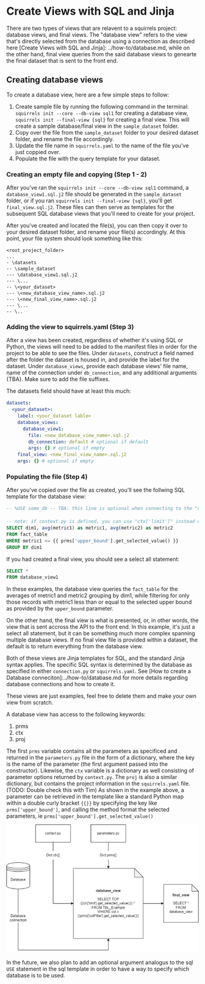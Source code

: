 # Create Views with SQL and Jinja

There are two types of views that are relavent to a squirrels project: database views, and final views. The "database view" refers to the view that's directly selected from the database using a connection as described here [Create Views with SQL and Jinja]: ../how-to/database.md, while on the other hand, final view queries from the said database views to genearte the final dataset that is sent to the front end.

## Creating database views 

To create a database view, here are a few simple steps to follow:

1. Create sample file by running the following command in the terminal: `squirrels init --core --db-view sql1` for creating a database view,
`squirrels init --final-view {sql}` for creating a final view. 
 This will create a sample database/final view in the `sample_dataset` folder.
2. Copy over the file from the `sample_dataset` folder to your desired dataset folder, and rename the file accordingly. 
3. Update the file name in `squirrels.yaml` to the name of the file you've just coppied over.
4. Populate the file with the query template for your dataset.

### Creating an empty file and copying (Step 1 - 2)
After you've ran the `squirrels init --core --db-view sql1` command, a `database_view1.sql.j2` file should be generated in the `sample_dataset` folder, or if you ran `squirrels init --final-view {sql}`, you'll get `final_view.sql.j2`. These files can then serve as  templates for the subsequent SQL database views that you'll need to  create for your project. 

After you've created and located the file(s), you can then copy it over to your desired dataset folder, and rename your file(s) accordingly. At this point, your file system should look something like this:

```
<root_project_folder>
...
- \datasets
-- \sample_dataset
--- \database_view1.sql.j2
--- \...
-- \<your_dataset>
--- \<new_database_view_name>.sql.j2
--- \<new_final_view_name>.sql.j2
--- \...
-- \..
```

### Adding the view to squirrels.yaml (Step 3)

After a view has been created, regardless of whether it's using SQL or Python, the views will need to be added to the manifest files in order for the project to be able to see the files. Under `datasets`, construct a field named after the folder the dataset is housed in, and provide the label for the dataset. Under `database_views`, provide each database views' file name, name of the connection under `db_connection`, and any additional arguments {TBA}. Make sure to add the file suffixes.

The datasets field should have at least this much:

```yaml
datasets:
  <your_dataset>:
    label: <your_dataset lable>
    database_views:
      database_view1: 
        file: <new_database_view_name>.sql.j2
        db_connection: default # optional if default
        args: {} # optional if empty
    final_view: <new_final_view_name>.sql.j2
    args: {} # optional if empty
```

### Populating the file (Step 4)
After you've copied over the file as created, you'll see the follwing SQL template for the database view:

```SQL
-- %USE some_db -- TBA: this line is optional when connecting to the "default" db_connection

-- note: if context.py is defined, you can use "ctx['limit']" instead of "prms['number_example'].get_selected_value()"
SELECT dim1, avg(metric1) as metric1, avg(metric2) as metric2
FROM fact_table
WHERE metric1 <= {{ prms['upper_bound'].get_selected_value() }}
GROUP BY dim1
```

If you had created a final view, you should see a select all statement:

```SQL
SELECT *
FROM database_view1
```

In these examples, the database view queries the `fact_table` for the averages of metric1 and metric2 grouping by dim1, while filtering for only those records with metric1 less than or equal to the selected upper bound as provided by the `upper_bound` parameter. 

On the other hand, the final view is what is presented, or, in other words, the view that is sent accross the API to the front end. In this example, it's just a select all statement, but it can be something much more complex spanning multiple database views. If no final view file is provided within a dataset, the default is to return everything from the database view. 

Both of these  views are Jinja templates for SQL, and the standard Jinja syntax applies. The specific SQL syntax is determined by the database as specified in either `connection.py` or `squirrels.yaml`. See [How to create a Database conneciton]:../how-to/database.md for more details regarding database connections and how to create it. 

These views are just examples, feel free to delete them and make your own view from scratch. 

A database view has access to the following keywords:

1. prms
2. ctx
3. proj

The first `prms` variable contains all the parameters as specificed and returned in the `parameters.py` file in the form of a dictionary, where the key is the name of the parameter (the first argument passed into the constructor). Likewise, the `ctx` variable is a dictionary as well consisting of parameter options returned by `context.py`. The `proj` is also a similar dictionary, but contains the project information in the `squirrels.yaml` file. (TODO: Double check this with Tim) As shown in the example above, a parameter can be retrieved in the template like a standard Python map within a double curly bracket `{{}}` by specifying the key like `prms['upper_bound']`, and calling the method format the selected parameters, ie `prms['upper_bound'].get_selected_value()`

![](squirrels_dependency.drawio.png)

In the future, we also plan to add an optional argument analogus to the sql `USE` statement in the sql template in order to have a way to specify which database is to be used. 